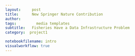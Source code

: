 ```yaml
---
layout:     post
title:      New Springer Nature Contribution
author:     
tags: 		  media templates
subtitle:   Fisheries Have a Data Infrastructure Problem
category:  project1

notebookfilename: intro
visualworkflow: true
---
```

